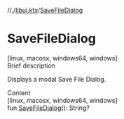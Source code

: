 //[.](../index.md)/[libui.ktx](index.md)/[SaveFileDialog](-save-file-dialog.md)



# SaveFileDialog  
[linux, macosx, windows64, windows]  
Brief description  


Displays a modal Save File Dialog.

  
  
  
Content  
[linux, macosx, windows64, windows]  
fun [SaveFileDialog](-save-file-dialog.md)(): String?  



